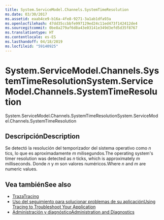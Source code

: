 ```yaml
---
title: System.ServiceModel.Channels.SystemTimeResolution
ms.date: 03/30/2017
ms.assetid: eaab4ce9-b16a-4fe8-9271-3a1ab1dfa93a
ms.openlocfilehash: 47dd35ccbbfe997129ed24c11ed473f142412de4
ms.sourcegitcommit: 0be8a279af6d8a43e03141e349d3efd5d35f8767
ms.translationtype: HT
ms.contentlocale: es-ES
ms.lasthandoff: 04/18/2019
ms.locfileid: "59140925"
---
```

# <a name="systemservicemodelchannelssystemtimeresolution"></a><span data-ttu-id="069f3-102">System.ServiceModel.Channels.SystemTimeResolution</span><span class="sxs-lookup"><span data-stu-id="069f3-102">System.ServiceModel.Channels.SystemTimeResolution</span></span>
<span data-ttu-id="069f3-103">System.ServiceModel.Channels.SystemTimeResolution</span><span class="sxs-lookup"><span data-stu-id="069f3-103">System.ServiceModel.Channels.SystemTimeResolution</span></span>  
  
## <a name="description"></a><span data-ttu-id="069f3-104">Descripción</span><span class="sxs-lookup"><span data-stu-id="069f3-104">Description</span></span>  
 <span data-ttu-id="069f3-105">Se detectó la resolución del temporizador del sistema operativo como *n* tics, lo que es aproximadamente *m* milisegundos.</span><span class="sxs-lookup"><span data-stu-id="069f3-105">The operating system's timer resolution was detected as *n* ticks, which is approximately *m* milliseconds.</span></span> <span data-ttu-id="069f3-106">Donde *n* y *m* son valores numéricos.</span><span class="sxs-lookup"><span data-stu-id="069f3-106">Where *n* and *m* are numeric values.</span></span>  
  
## <a name="see-also"></a><span data-ttu-id="069f3-107">Vea también</span><span class="sxs-lookup"><span data-stu-id="069f3-107">See also</span></span>

- [<span data-ttu-id="069f3-108">Traza</span><span class="sxs-lookup"><span data-stu-id="069f3-108">Tracing</span></span>](../../../../../docs/framework/wcf/diagnostics/tracing/index.md)
- [<span data-ttu-id="069f3-109">Uso del seguimiento para solucionar problemas de su aplicación</span><span class="sxs-lookup"><span data-stu-id="069f3-109">Using Tracing to Troubleshoot Your Application</span></span>](../../../../../docs/framework/wcf/diagnostics/tracing/using-tracing-to-troubleshoot-your-application.md)
- [<span data-ttu-id="069f3-110">Administración y diagnóstico</span><span class="sxs-lookup"><span data-stu-id="069f3-110">Administration and Diagnostics</span></span>](../../../../../docs/framework/wcf/diagnostics/index.md)
